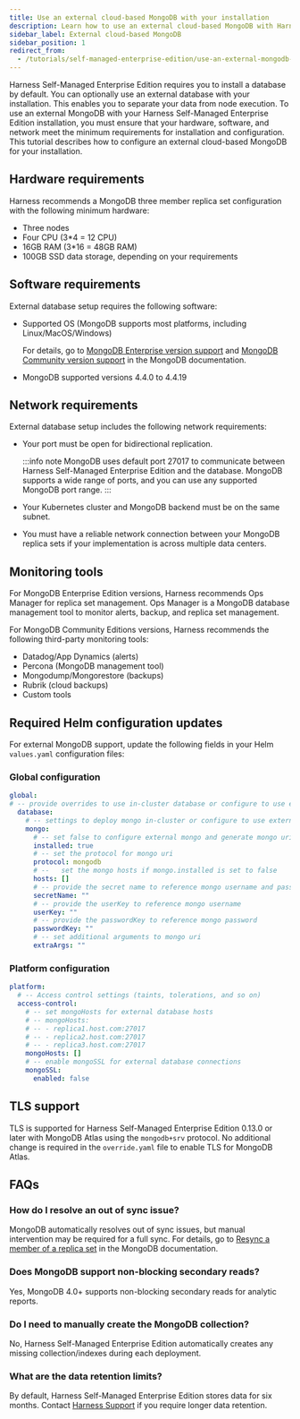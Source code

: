 ```yaml
---
title: Use an external cloud-based MongoDB with your installation
description: Learn how to use an external cloud-based MongoDB with Harness Self-Managed Enterprise Edition installations.
sidebar_label: External cloud-based MongoDB
sidebar_position: 1
redirect_from:
  - /tutorials/self-managed-enterprise-edition/use-an-external-mongodb-database
---
```


Harness Self-Managed Enterprise Edition requires you to install a database by default. You can optionally use an external database with your installation. This enables you to separate your data from node execution. To use an external MongoDB with your Harness Self-Managed Enterprise Edition installation, you must ensure that your hardware, software, and network meet the minimum requirements for installation and configuration. This tutorial describes how to configure an external cloud-based MongoDB for your installation.

## Hardware requirements

Harness recommends a MongoDB three member replica set configuration with the following minimum hardware:

- Three nodes
- Four CPU (3*4 = 12 CPU)
- 16GB RAM (3*16 = 48GB RAM)
- 100GB SSD data storage, depending on your requirements

## Software requirements

External database setup requires the following software:

- Supported OS (MongoDB supports most platforms, including Linux/MacOS/Windows)

    For details, go to [MongoDB Enterprise version support](https://www.mongodb.com/docs/v4.4/administration/install-enterprise/) and [MongoDB Community version support](https://www.mongodb.com/docs/v4.4/administration/install-community/) in the MongoDB documentation.

- MongoDB supported versions 4.4.0 to 4.4.19

## Network requirements

External database setup includes the following network requirements:

- Your port must be open for bidirectional replication.

  :::info note
  MongoDB uses default port 27017 to communicate between Harness Self-Managed Enterprise Edition and the database. MongoDB supports a wide range of ports, and you can use any supported MongoDB port range.
  :::

- Your Kubernetes cluster and MongoDB backend must be on the same subnet.

- You must have a reliable network connection between your MongoDB replica sets if your implementation is across multiple data centers.

## Monitoring tools

For MongoDB Enterprise Edition versions, Harness recommends Ops Manager for replica set management. Ops Manager is a MongoDB database management tool to monitor alerts, backup, and replica set management.

For MongoDB Community Editions versions, Harness recommends the following third-party monitoring tools:

- Datadog/App Dynamics (alerts)
- Percona (MongoDB management tool)
- Mongodump/Mongorestore (backups)
- Rubrik (cloud backups)
- Custom tools

## Required Helm configuration updates

For external MongoDB support, update the following fields in your Helm `values.yaml` configuration files:

### Global configuration

```yaml
global:
# -- provide overrides to use in-cluster database or configure to use external databases
  database:
    # -- settings to deploy mongo in-cluster or configure to use external mongo source
    mongo:
      # -- set false to configure external mongo and generate mongo uri protocol://hosts?extraArgs
      installed: true
      # -- set the protocol for mongo uri
      protocol: mongodb
      # --   set the mongo hosts if mongo.installed is set to false
      hosts: []
      # -- provide the secret name to reference mongo username and password
      secretName: ""
      # -- provide the userKey to reference mongo username
      userKey: ""
      # -- provide the passwordKey to reference mongo password
      passwordKey: ""
      # -- set additional arguments to mongo uri
      extraArgs: ""
```

### Platform configuration

```yaml
platform:
  # -- Access control settings (taints, tolerations, and so on)
  access-control:
    # -- set mongoHosts for external database hosts
    # -- mongoHosts:
    # -- - replica1.host.com:27017
    # -- - replica2.host.com:27017
    # -- - replica3.host.com:27017
    mongoHosts: []
    # -- enable mongoSSL for external database connections
    mongoSSL:
      enabled: false
```

## TLS support

TLS is supported for Harness Self-Managed Enterprise Edition 0.13.0 or later with MongoDB Atlas using the `mongodb+srv` protocol. No additional change is required in the `override.yaml` file to enable TLS for MongoDB Atlas.

## FAQs

### How do I resolve an out of sync issue?

MongoDB automatically resolves out of sync issues, but manual intervention may be required for a full sync. For details, go to [Resync a member of a replica set](https://www.mongodb.com/docs/v4.4/tutorial/resync-replica-set-member/) in the MongoDB documentation.

### Does MongoDB support non-blocking secondary reads?

Yes, MongoDB 4.0+ supports non-blocking secondary reads for analytic reports.

### Do I need to manually create the MongoDB collection?

No, Harness Self-Managed Enterprise Edition automatically creates any missing collection/indexes during each deployment.

### What are the data retention limits?

By default, Harness Self-Managed Enterprise Edition stores data for six months. Contact [Harness Support](mailto:support@harness.io) if you require longer data retention.
